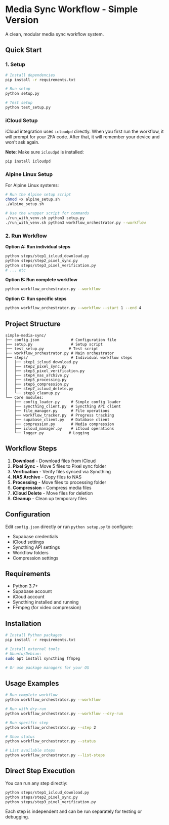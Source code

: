 # Media Sync Workflow - Simple Version

A clean, modular media sync workflow system.

## Quick Start

### 1. Setup
```bash
# Install dependencies
pip install -r requirements.txt

# Run setup
python setup.py

# Test setup
python test_setup.py
```

### iCloud Setup
iCloud integration uses `icloudpd` directly. When you first run the workflow, it will prompt for your 2FA code. After that, it will remember your device and won't ask again.

**Note**: Make sure `icloudpd` is installed:
```bash
pip install icloudpd
```

### Alpine Linux Setup
For Alpine Linux systems:

```bash
# Run the Alpine setup script
chmod +x alpine_setup.sh
./alpine_setup.sh

# Use the wrapper script for commands
./run_with_venv.sh python3 setup.py
./run_with_venv.sh python3 workflow_orchestrator.py --workflow
```


### 2. Run Workflow

**Option A: Run individual steps**
```bash
python steps/step1_icloud_download.py
python steps/step2_pixel_sync.py
python steps/step3_pixel_verification.py
# ... etc
```

**Option B: Run complete workflow**
```bash
python workflow_orchestrator.py --workflow
```

**Option C: Run specific steps**
```bash
python workflow_orchestrator.py --workflow --start 1 --end 4
```

## Project Structure

```
simple-media-sync/
├── config.json              # Configuration file
├── setup.py                 # Setup script
├── test_setup.py           # Test script
├── workflow_orchestrator.py # Main orchestrator
├── steps/                   # Individual workflow steps
│   ├── step1_icloud_download.py
│   ├── step2_pixel_sync.py
│   ├── step3_pixel_verification.py
│   ├── step4_nas_archive.py
│   ├── step5_processing.py
│   ├── step6_compression.py
│   ├── step7_icloud_delete.py
│   └── step8_cleanup.py
└── Core modules:
    ├── config_loader.py     # Simple config loader
    ├── syncthing_client.py  # Syncthing API client
    ├── file_manager.py      # File operations
    ├── workflow_tracker.py  # Progress tracking
    ├── supabase_client.py   # Database client
    ├── compression.py       # Media compression
    ├── icloud_manager.py    # iCloud operations
    └── logger.py           # Logging
```

## Workflow Steps

1. **Download** - Download files from iCloud
2. **Pixel Sync** - Move 5 files to Pixel sync folder
3. **Verification** - Verify files synced via Syncthing
4. **NAS Archive** - Copy files to NAS
5. **Processing** - Move files to processing folder
6. **Compression** - Compress media files
7. **iCloud Delete** - Move files for deletion
8. **Cleanup** - Clean up temporary files

## Configuration

Edit `config.json` directly or run `python setup.py` to configure:

- Supabase credentials
- iCloud settings
- Syncthing API settings
- Workflow folders
- Compression settings

## Requirements

- Python 3.7+
- Supabase account
- iCloud account
- Syncthing installed and running
- FFmpeg (for video compression)

## Installation

```bash
# Install Python packages
pip install -r requirements.txt

# Install external tools
# Ubuntu/Debian:
sudo apt install syncthing ffmpeg

# Or use package managers for your OS
```

## Usage Examples

```bash
# Run complete workflow
python workflow_orchestrator.py --workflow

# Run with dry-run
python workflow_orchestrator.py --workflow --dry-run

# Run specific step
python workflow_orchestrator.py --step 2

# Show status
python workflow_orchestrator.py --status

# List available steps
python workflow_orchestrator.py --list-steps
```

## Direct Step Execution

You can run any step directly:

```bash
python steps/step1_icloud_download.py
python steps/step2_pixel_sync.py
python steps/step3_pixel_verification.py
```

Each step is independent and can be run separately for testing or debugging.

